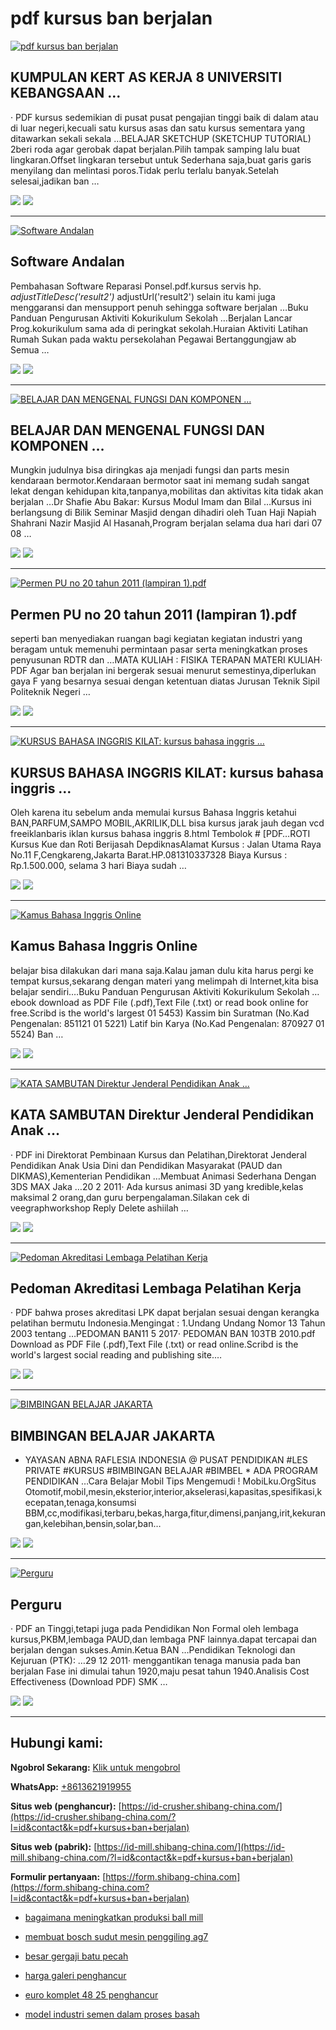 # pdf kursus ban berjalan

<a href="https://swt.shibang-china.com/?l=id&img&k=pdf+kursus+ban+berjalan" target="_blank">![pdf kursus ban berjalan](http://static.shibang-china.com/all-800x300/109.jpg)</a>

## KUMPULAN KERT AS KERJA 8 UNIVERSITI KEBANGSAAN …
· PDF kursus sedemikian di pusat pusat pengajian tinggi baik di dalam atau di luar negeri,kecuali satu kursus asas dan satu kursus sementara yang ditawarkan sekali sekala …BELAJAR SKETCHUP (SKETCHUP TUTORIAL) 2beri roda agar gerobak dapat berjalan.Pilih tampak samping lalu buat lingkaran.Offset lingkaran tersebut untuk Sederhana saja,buat garis garis menyilang dan melintasi poros.Tidak perlu terlalu banyak.Setelah selesai,jadikan ban …


<a href="https://whatsapp.shibangsoft.com/WhatsApp.php" target="_blank" title="WhatsApp">![](http://static.shibang-china.com/icon/whatsapp.png)</a> <a href="https://swt.shibang-china.com/?l=id&icon&k=pdf+kursus+ban+berjalan" target="_blank">![](http://static.shibang-china.com/icon/chat-id.png)</a>

---

<a href="https://swt.shibang-china.com/?l=id&img&k=pdf+kursus+ban+berjalan" target="_blank">![Software Andalan](http://static.shibang-china.com/all-800x300/403.jpg)</a>

## Software Andalan
Pembahasan Software Reparasi Ponsel.pdf.kursus servis hp. *adjustTitleDesc('result2')* adjustUrl('result2') selain itu kami juga menggaransi dan mensupport penuh sehingga software berjalan …Buku Panduan Pengurusan Aktiviti Kokurikulum Sekolah …Berjalan Lancar Prog.kokurikulum sama ada di peringkat sekolah.Huraian Aktiviti Latihan Rumah Sukan pada waktu persekolahan Pegawai Bertanggungjaw ab Semua …


<a href="https://whatsapp.shibangsoft.com/WhatsApp.php" target="_blank" title="WhatsApp">![](http://static.shibang-china.com/icon/whatsapp.png)</a> <a href="https://swt.shibang-china.com/?l=id&icon&k=pdf+kursus+ban+berjalan" target="_blank">![](http://static.shibang-china.com/icon/chat-id.png)</a>

---

<a href="https://swt.shibang-china.com/?l=id&img&k=pdf+kursus+ban+berjalan" target="_blank">![BELAJAR DAN MENGENAL FUNGSI DAN KOMPONEN …](http://static.shibang-china.com/all-800x300/950.jpg)</a>

## BELAJAR DAN MENGENAL FUNGSI DAN KOMPONEN …
Mungkin judulnya bisa diringkas aja menjadi fungsi dan parts mesin kendaraan bermotor.Kendaraan bermotor saat ini memang sudah sangat lekat dengan kehidupan kita,tanpanya,mobilitas dan aktivitas kita tidak akan berjalan …Dr Shafie Abu Bakar: Kursus Modul Imam dan Bilal …Kursus ini berlangsung di Bilik Seminar Masjid dengan dihadiri oleh Tuan Haji Napiah Shahrani Nazir Masjid Al Hasanah,Program berjalan selama dua hari dari 07 08 …


<a href="https://whatsapp.shibangsoft.com/WhatsApp.php" target="_blank" title="WhatsApp">![](http://static.shibang-china.com/icon/whatsapp.png)</a> <a href="https://swt.shibang-china.com/?l=id&icon&k=pdf+kursus+ban+berjalan" target="_blank">![](http://static.shibang-china.com/icon/chat-id.png)</a>

---

<a href="https://swt.shibang-china.com/?l=id&img&k=pdf+kursus+ban+berjalan" target="_blank">![Permen PU no 20 tahun 2011 (lampiran 1).pdf](http://static.shibang-china.com/all-800x300/121.jpg)</a>

## Permen PU no 20 tahun 2011 (lampiran 1).pdf
seperti ban menyediakan ruangan bagi kegiatan kegiatan industri yang beragam untuk memenuhi permintaan pasar serta meningkatkan proses penyusunan RDTR dan …MATA KULIAH : FISIKA TERAPAN MATERI KULIAH· PDF Agar ban berjalan ini bergerak sesuai menurut semestinya,diperlukan gaya F yang besarnya sesuai dengan ketentuan diatas Jurusan Teknik Sipil Politeknik Negeri …


<a href="https://whatsapp.shibangsoft.com/WhatsApp.php" target="_blank" title="WhatsApp">![](http://static.shibang-china.com/icon/whatsapp.png)</a> <a href="https://swt.shibang-china.com/?l=id&icon&k=pdf+kursus+ban+berjalan" target="_blank">![](http://static.shibang-china.com/icon/chat-id.png)</a>

---

<a href="https://swt.shibang-china.com/?l=id&img&k=pdf+kursus+ban+berjalan" target="_blank">![KURSUS BAHASA INGGRIS KILAT: kursus bahasa inggris …](http://static.shibang-china.com/all-800x300/744.jpg)</a>

## KURSUS BAHASA INGGRIS KILAT: kursus bahasa inggris …
Oleh karena itu sebelum anda memulai kursus Bahasa Inggris ketahui BAN,PARFUM,SAMPO MOBIL,AKRILIK,DLL bisa kursus jarak jauh degan vcd freeiklanbaris iklan kursus bahasa inggris 8.html Tembolok # [PDF…ROTI Kursus Kue dan Roti Berijasah DepdiknasAlamat Kursus : Jalan Utama Raya No.11 F,Cengkareng,Jakarta Barat.HP.081310337328 Biaya Kursus : Rp.1.500.000, selama 3 hari Biaya sudah …


<a href="https://whatsapp.shibangsoft.com/WhatsApp.php" target="_blank" title="WhatsApp">![](http://static.shibang-china.com/icon/whatsapp.png)</a> <a href="https://swt.shibang-china.com/?l=id&icon&k=pdf+kursus+ban+berjalan" target="_blank">![](http://static.shibang-china.com/icon/chat-id.png)</a>

---

<a href="https://swt.shibang-china.com/?l=id&img&k=pdf+kursus+ban+berjalan" target="_blank">![Kamus Bahasa Inggris Online](http://static.shibang-china.com/all-800x300/553.jpg)</a>

## Kamus Bahasa Inggris Online
belajar bisa dilakukan dari mana saja.Kalau jaman dulu kita harus pergi ke tempat kursus,sekarang dengan materi yang melimpah di Internet,kita bisa belajar sendiri.…Buku Panduan Pengurusan Aktiviti Kokurikulum Sekolah …ebook download as PDF File (.pdf),Text File (.txt) or read book online for free.Scribd is the world's largest 01 5453) Kassim bin Suratman (No.Kad Pengenalan: 851121 01 5221) Latif bin Karya (No.Kad Pengenalan: 870927 01 5524) Ban …


<a href="https://whatsapp.shibangsoft.com/WhatsApp.php" target="_blank" title="WhatsApp">![](http://static.shibang-china.com/icon/whatsapp.png)</a> <a href="https://swt.shibang-china.com/?l=id&icon&k=pdf+kursus+ban+berjalan" target="_blank">![](http://static.shibang-china.com/icon/chat-id.png)</a>

---

<a href="https://swt.shibang-china.com/?l=id&img&k=pdf+kursus+ban+berjalan" target="_blank">![KATA SAMBUTAN Direktur Jenderal Pendidikan Anak …](http://static.shibang-china.com/all-800x300/1293.jpg)</a>

## KATA SAMBUTAN Direktur Jenderal Pendidikan Anak …
· PDF ini Direktorat Pembinaan Kursus dan Pelatihan,Direktorat Jenderal Pendidikan Anak Usia Dini dan Pendidikan Masyarakat (PAUD dan DIKMAS),Kementerian Pendidikan …Membuat Animasi Sederhana Dengan 3DS MAX Jaka …20 2 2011· Ada kursus animasi 3D yang kredible,kelas maksimal 2 orang,dan guru berpengalaman.Silakan cek di veegraphworkshop Reply Delete ashiilah …


<a href="https://whatsapp.shibangsoft.com/WhatsApp.php" target="_blank" title="WhatsApp">![](http://static.shibang-china.com/icon/whatsapp.png)</a> <a href="https://swt.shibang-china.com/?l=id&icon&k=pdf+kursus+ban+berjalan" target="_blank">![](http://static.shibang-china.com/icon/chat-id.png)</a>

---

<a href="https://swt.shibang-china.com/?l=id&img&k=pdf+kursus+ban+berjalan" target="_blank">![Pedoman Akreditasi Lembaga Pelatihan Kerja](http://static.shibang-china.com/all-800x300/768.jpg)</a>

## Pedoman Akreditasi Lembaga Pelatihan Kerja
· PDF bahwa proses akreditasi LPK dapat berjalan sesuai dengan kerangka pelatihan bermutu Indonesia.Mengingat : 1.Undang Undang Nomor 13 Tahun 2003 tentang …PEDOMAN BAN11 5 2017· PEDOMAN BAN 103TB 2010.pdf Download as PDF File (.pdf),Text File (.txt) or read online.Scribd is the world's largest social reading and publishing site.…


<a href="https://whatsapp.shibangsoft.com/WhatsApp.php" target="_blank" title="WhatsApp">![](http://static.shibang-china.com/icon/whatsapp.png)</a> <a href="https://swt.shibang-china.com/?l=id&icon&k=pdf+kursus+ban+berjalan" target="_blank">![](http://static.shibang-china.com/icon/chat-id.png)</a>

---

<a href="https://swt.shibang-china.com/?l=id&img&k=pdf+kursus+ban+berjalan" target="_blank">![BIMBINGAN BELAJAR JAKARTA](http://static.shibang-china.com/all-800x300/489.jpg)</a>

## BIMBINGAN BELAJAR JAKARTA
* YAYASAN ABNA RAFLESIA INDONESIA @ PUSAT PENDIDIKAN #LES PRIVATE #KURSUS #BIMBINGAN BELAJAR #BIMBEL * ADA PROGRAM PENDIDIKAN …Cara Belajar Mobil Tips Mengemudi ! MobiLku.OrgSitus Otomotif,mobil,mesin,eksterior,interior,akselerasi,kapasitas,spesifikasi,kecepatan,tenaga,konsumsi BBM,cc,modifikasi,terbaru,bekas,harga,fitur,dimensi,panjang,irit,kekurangan,kelebihan,bensin,solar,ban…


<a href="https://whatsapp.shibangsoft.com/WhatsApp.php" target="_blank" title="WhatsApp">![](http://static.shibang-china.com/icon/whatsapp.png)</a> <a href="https://swt.shibang-china.com/?l=id&icon&k=pdf+kursus+ban+berjalan" target="_blank">![](http://static.shibang-china.com/icon/chat-id.png)</a>

---

<a href="https://swt.shibang-china.com/?l=id&img&k=pdf+kursus+ban+berjalan" target="_blank">![Perguru](http://static.shibang-china.com/all-800x300/617.jpg)</a>

## Perguru
· PDF an Tinggi,tetapi juga pada Pendidikan Non Formal oleh lembaga kursus,PKBM,lembaga PAUD,dan lembaga PNF lainnya.dapat tercapai dan berjalan dengan sukses.Amin.Ketua BAN …Pendidikan Teknologi dan Kejuruan (PTK): …29 12 2011· menggantikan tenaga manusia pada ban berjalan Fase ini dimulai tahun 1920,maju pesat tahun 1940.Analisis Cost Effectiveness (Download PDF) SMK …


<a href="https://whatsapp.shibangsoft.com/WhatsApp.php" target="_blank" title="WhatsApp">![](http://static.shibang-china.com/icon/whatsapp.png)</a> <a href="https://swt.shibang-china.com/?l=id&icon&k=pdf+kursus+ban+berjalan" target="_blank">![](http://static.shibang-china.com/icon/chat-id.png)</a>

---
## Hubungi kami:

**Ngobrol Sekarang:** [Klik untuk mengobrol](https://swt.shibang-china.com?l=id&contact&k=pdf+kursus+ban+berjalan)

**WhatsApp:**  [+8613621919955](https://whatsapp.shibangsoft.com/WhatsApp.php)

**Situs web (penghancur):** [https://id-crusher.shibang-china.com/](https://id-crusher.shibang-china.com/?l=id&contact&k=pdf+kursus+ban+berjalan)

**Situs web (pabrik):** [https://id-mill.shibang-china.com/](https://id-mill.shibang-china.com/?l=id&contact&k=pdf+kursus+ban+berjalan)

**Formulir pertanyaan:** [https://form.shibang-china.com](https://form.shibang-china.com?l=id&contact&k=pdf+kursus+ban+berjalan)

* [bagaimana meningkatkan produksi ball mill](../33/bagaimana%20meningkatkan%20produksi%20ball%20mill.md)

* [membuat bosch sudut mesin penggiling ag7](../31/membuat%20bosch%20sudut%20mesin%20penggiling%20ag7.md)

* [besar gergaji batu pecah](../34/besar%20gergaji%20batu%20pecah.md)

* [harga galeri penghancur](../38/harga%20galeri%20penghancur.md)

* [euro komplet 48 25 penghancur](../32/euro%20komplet%2048%2025%20penghancur.md)

* [model industri semen dalam proses basah](../39/model%20industri%20semen%20dalam%20proses%20basah.md)